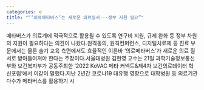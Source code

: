 ```yaml
---
categories: e
title: "“‘의료메타버스’는 새로운 의료질서···정부 지원 필요”"
---
```

메타버스가 의료계에 적극적으로 활용될 수 있도록 연구비 지원, 규제 완화 등 정부 차원의 지원이 필요하다는 의견이 나왔다.원격동의, 원격컨퍼런스, 디지털치료제 등 진료 부문에서는 물론 술기 교육 측면에서도 효율적인 이른바 ‘의료메타버스’가 새로운 의료 질서로 받아들여져야 한다는 주장이다.서울대병원 김현영 교수는 21일 과학기술정보통신부와 보건복지부가 공동주최한 ‘2022 KoVAC 메타 커넥트&제4차 보건의료데이터 혁신포럼’에서 이같이 말했다.지난 2년간 코로나19 대유행 영향으로 대학병원 등 의료기관 다수가 메타버스를 활용하기 시